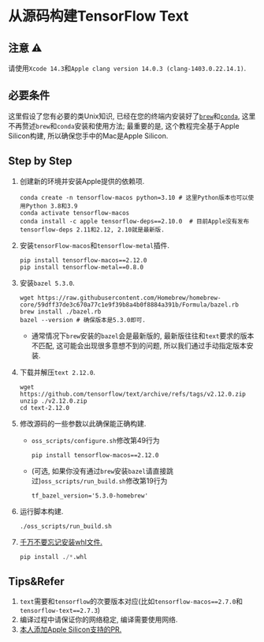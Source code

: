 # 从源码构建TensorFlow Text

## 注意 ⚠️

请使用`Xcode 14.3`和`Apple clang version 14.0.3 (clang-1403.0.22.14.1)`.

## 必要条件

这里假设了您有必要的类Unix知识, 已经在您的终端内安装好了[`brew`](https://brew.sh)和[`conda`](https://github.com/conda-forge/miniforge), 这里不再赘述`brew`和`conda`安装和使用方法; 最重要的是, 这个教程完全基于Apple Silicon构建, 所以确保您手中的Mac是Apple Silicon.

## Step by Step

1. 创建新的环境并安装Apple提供的依赖项.

   ```shell
   conda create -n tensorflow-macos python=3.10 # 这里Python版本也可以使用Python 3.8和3.9
   conda activate tensorflow-macos
   conda install -c apple tensorflow-deps==2.10.0  # 目前Apple没有发布tensorflow-deps 2.11和2.12, 2.10就是最新版.
   ```

2. 安装`tensorFlow-macos`和`tensorflow-metal`插件.

   ```shell
   pip install tensorflow-macos==2.12.0
   pip install tensorflow-metal==0.8.0
   ```

3. 安装`bazel 5.3.0`.

   ```shell
   wget https://raw.githubusercontent.com/Homebrew/homebrew-core/59dff37de3c670a77c1e9f39b8a4b0f8884a391b/Formula/bazel.rb
   brew install ./bazel.rb
   bazel --version # 确保版本是5.3.0即可.
   ```

   * 通常情况下`brew`安装的`bazel`会是最新版的, 最新版往往和`text`要求的版本不匹配, 这可能会出现很多意想不到的问题, 所以我们通过手动指定版本安装.

4. 下载并解压`text 2.12.0`.

   ```shell
   wget https://github.com/tensorflow/text/archive/refs/tags/v2.12.0.zip
   unzip ./v2.12.0.zip
   cd text-2.12.0
   ```

5. 修改源码的一些参数以此确保能正确构建.

   * `oss_scripts/configure.sh`修改第49行为

     ```shell
     pip install tensorflow-macos==2.12.0
     ```

   * (可选, 如果你没有通过`brew`安装`bazel`请直接跳过)`oss_scripts/run_build.sh`修改第19行为

       ```shell
       tf_bazel_version='5.3.0-homebrew'
       ```

6. 运行脚本构建.

   ```shell
   ./oss_scripts/run_build.sh
   ```

7. [千万不要忘记安装whl文件.](https://github.com/sun1638650145/Libraries-and-Extensions-for-TensorFlow-for-Apple-Silicon/issues/2)

   ```python
   pip install ./*.whl
   ```

## Tips&Refer

1. `text`需要和`tensorflow`的次要版本对应(比如`tensorflow-macos==2.7.0`和`tensorflow-text==2.7.3`)
2. 编译过程中请保证你的网络稳定, 编译需要使用网络.
3. [本人添加Apple Silicon支持的PR.](https://github.com/tensorflow/text/pull/756)

